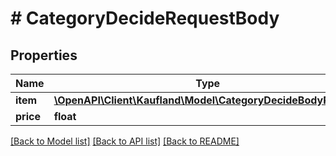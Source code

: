 # # CategoryDecideRequestBody

## Properties

Name | Type | Description | Notes
------------ | ------------- | ------------- | -------------
**item** | [**\OpenAPI\Client\Kaufland\Model\CategoryDecideBodyProduct**](CategoryDecideBodyProduct.md) |  |
**price** | **float** |  |

[[Back to Model list]](../../README.md#models) [[Back to API list]](../../README.md#endpoints) [[Back to README]](../../README.md)
